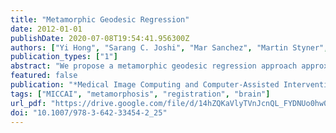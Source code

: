 ```yaml
---
title: "Metamorphic Geodesic Regression"
date: 2012-01-01
publishDate: 2020-07-08T19:54:41.956300Z
authors: ["Yi Hong", "Sarang C. Joshi", "Mar Sanchez", "Martin Styner", "Marc Niethammer"]
publication_types: ["1"]
abstract: "We propose a metamorphic geodesic regression approach approximating spatial transformations for image time-series while simultaneously accounting for intensity changes. Such changes occur for example in magnetic resonance imaging (MRI) studies of the developing brain due to myelination. To simplify computations we propose an approximate metamorphic geodesic regression formulation that only requires pairwise computations of image metamorphoses. The approximated solution is an appropriately weighted average of initial momenta. To obtain initial momenta reliably, we develop a shooting method for image metamorphosis."
featured: false
publication: "*Medical Image Computing and Computer-Assisted Intervention - MICCAI 2012 - 15th International Conference, Nice, France, October 1-5, 2012, Proceedings, Part III*"
tags: ["MICCAI", "metamorphosis", "registration", "brain"]
url_pdf: "https://drive.google.com/file/d/14hZQKaVlyTVnJcnQL_FYDNUo0hw0532K"
doi: "10.1007/978-3-642-33454-2_25"
---
```


